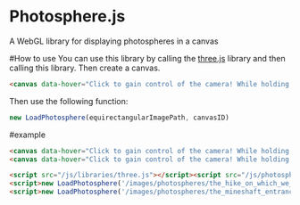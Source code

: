 # Photosphere.js
A WebGL library for displaying photospheres in a canvas

#How to use
You can use this library by calling the [three.js](https://threejs.org/) library and then calling this library. Then create a canvas.
```html
<canvas data-hover="Click to gain control of the camera! While holding shift, you can click on + to zoom, - to zoom out, and 0 to normalise." id="photosphere"></canvas>
```
Then use the following function:
```js
new LoadPhotosphere(equirectangularImagePath, canvasID)
```
#example
```html
<canvas data-hover="Click to gain control of the camera! While holding shift, you can click on + to zoom, - to zoom out, and 0 to normalise." id="photosphere"></canvas> <!---canvas for the first photosphere--->
<canvas data-hover="Click to gain control of the camera! While holding shift, you can click on + to zoom, - to zoom out, and 0 to normalise." id="photosphere"></canvas> <!---canvas for the second photosphere--->

<script src="/js/libraries/three.js"></script><script src="/js/photosphere.js"></script> <!---load libraries--->
<script>new LoadPhotosphere('/images/photospheres/the_hike_on_which_we_got_lost.jpg', 'photosphere')</script> <!---js for the first photosphere--->
<script>new LoadPhotosphere('/images/photospheres/the_mineshaft_entrance.jpg', 'photosphere2')</script> <!---js for the second photosphere--->
```
